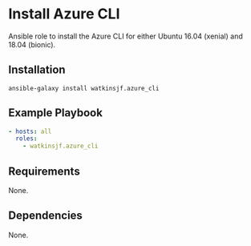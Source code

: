 # Install Azure CLI

Ansible role to install the Azure CLI for either Ubuntu 16.04 (xenial) and 18.04 (bionic).

## Installation

`ansible-galaxy install watkinsjf.azure_cli`

## Example Playbook

```yaml
- hosts: all
  roles:
    - watkinsjf.azure_cli
```

## Requirements

None.

## Dependencies

None.
